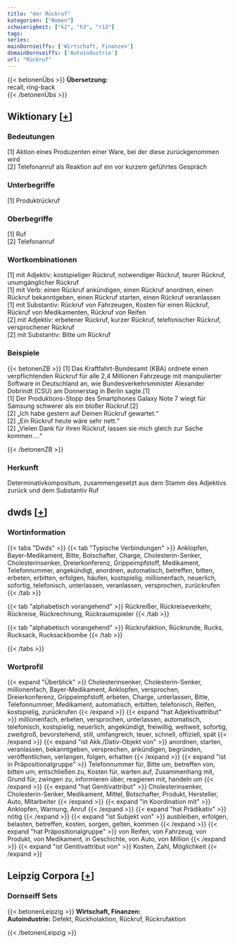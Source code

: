 ```yaml
---
title: "der Rückruf"
kategorien: ["Nomen"]
schwierigkeit: ["k2", "h3", "r13"]
tags:
series:
mainDornseiffs: ['Wirtschaft, Finanzen']
domainDornseiffs: ['Autoindustrie']
url: "Rückruf"
---
```


{{< betonenÜbs >}}
**Übersetzung:**  
recall, ring-back  
{{< /betonenÜbs >}}

## Wiktionary [[+](https://de.wiktionary.org/wiki/Rückruf)]

### Bedeutungen
[1] Aktion eines Produzenten einer Ware, bei der diese zurückgenommen wird  
[2] Telefonanruf als Reaktion auf ein vor kurzem geführtes Gespräch  

### Unterbegriffe
[1] Produktrückruf  

### Oberbegriffe
[1] Ruf  
[2] Telefonanruf  

### Wortkombinationen
[1] mit Adjektiv: kostspieliger Rückruf, notwendiger Rückruf, teurer Rückruf, unumgänglicher Rückruf  
[1] mit Verb: einen Rückruf ankündigen, einen Rückruf anordnen, einen Rückruf bekanntgeben, einen Rückruf starten, einen Rückruf veranlassen  
[1] mit Substantiv: Rückruf von Fahrzeugen, Kosten für einen Rückruf, Rückruf von Medikamenten, Rückruf von Reifen  
[2] mit Adjektiv: erbetener Rückruf, kurzer Rückruf, telefonischer Rückruf, versprochener Rückruf  
[2] mit Substantiv: Bitte um Rückruf  

### Beispiele
{{< betonenZB >}}
[1] Das Kraftfahrt-Bundesamt (KBA) ordnete einen verpflichtenden Rückruf für alle 2,4 Millionen Fahrzeuge mit manipulierter Software in Deutschland an, wie Bundesverkehrsminister Alexander Dobrindt (CSU) am Donnerstag in Berlin sagte.[1]  
[1] Der Produktions-Stopp des Smartphones Galaxy Note 7 wiegt für Samsung schwerer als ein bloßer Rückruf.[2]  
[2] „Ich habe gestern auf Deinen Rückruf gewartet.“  
[2] „Ein Rückruf heute wäre sehr nett.“  
[2] „Vielen Dank für ihren Rückruf, lassen sie mich gleich zur Sache kommen ...“  

{{< /betonenZB >}}
### Herkunft
Determinativkompositum, zusammengesetzt aus dem Stamm des Adjektivs zurück und dem Substantiv Ruf  



## dwds [[+](https://www.dwds.de/wb/Rückruf)]

### Wortinformation
{{< tabs "Dwds" >}}
{{< tab "Typische Verbindungen" >}}
Anklopfen, Bayer-Medikament, Bitte, Botschafter, Charge, Cholesterin-Senker, Cholesterinsenker, Dreierkonferenz, Grippeimpfstoff, Medikament, Telefonnummer, angekündigt, anordnen, automatisch, betreffen, bitten, erbeten, erbitten, erfolgen, häufen, kostspielig, millionenfach, neuerlich, sofortig, telefonisch, unterlassen, veranlassen, versprochen, zurückrufen
{{< /tab >}}

{{< tab "alphabetisch vorangehend" >}}
Rückreißer, Rückreiseverkehr, Rückreise, Rückrechnung, Rückraumspieler
{{< /tab >}}

{{< tab "alphabetisch vorangehend" >}}
Rückrufaktion, Rückrunde, Rucks, Rucksack, Rucksackbombe
{{< /tab >}}

{{< /tabs >}}

### Wortprofil
{{< expand "Überblick" >}} Cholesterinsenker, Cholesterin-Senker, millionenfach, Bayer-Medikament, Anklopfen, versprochen, Dreierkonferenz, Grippeimpfstoff, erbeten, Charge, unterlassen, Bitte, Telefonnummer, Medikament, automatisch, erbitten, telefonisch, Reifen, kostspielig, zurückrufen {{< /expand >}}
{{< expand "hat Adjektivattribut" >}} millionenfach, erbeten, versprochen, unterlassen, automatisch, telefonisch, kostspielig, neuerlich, angekündigt, freiwillig, weltweit, sofortig, zweitgroß, bevorstehend, still, umfangreich, teuer, schnell, offiziell, spät {{< /expand >}}
{{< expand "ist Akk./Dativ-Objekt von" >}} anordnen, starten, veranlassen, bekanntgeben, versprechen, ankündigen, begründen, veröffentlichen, verlangen, folgen, erhalten {{< /expand >}}
{{< expand "ist in Präpositionalgruppe" >}} Telefonnummer für, Bitte um, betreffen von, bitten um, entschließen zu, Kosten für, warten auf, Zusammenhang mit, Grund für, zwingen zu, informieren über, reagieren mit, handeln um {{< /expand >}}
{{< expand "hat Genitivattribut" >}} Cholesterinsenker, Cholesterin-Senker, Medikament, Mittel, Botschafter, Produkt, Hersteller, Auto, Mitarbeiter {{< /expand >}}
{{< expand "in Koordination mit" >}} Anklopfen, Warnung, Anruf {{< /expand >}}
{{< expand "hat Prädikativ" >}} nötig {{< /expand >}}
{{< expand "ist Subjekt von" >}} ausbleiben, erfolgen, belasten, betreffen, kosten, sorgen, gelten, kommen {{< /expand >}}
{{< expand "hat Präpositionalgruppe" >}} von Reifen, von Fahrzeug, von Produkt, von Medikament, in Geschichte, von Auto, von Million {{< /expand >}}
{{< expand "ist Genitivattribut von" >}} Kosten, Zahl, Möglichkeit {{< /expand >}}

## Leipzig Corpora [[+](https://corpora.uni-leipzig.de/en/res?word=Rückruf&corpusId=deu_newscrawl-public_2018)]

### Dornseiff Sets
{{< betonenLeipzig >}}
**Wirtschaft, Finanzen:**  
**Autoindustrie:** Defekt, Rückholaktion, Rückruf, Rückrufaktion  

{{< /betonenLeipzig >}}
